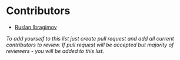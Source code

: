 # Contributors

* [Ruslan Ibragimov](https://github.com/IRus)

_To add yourself to this list just create pull request and add all current contributors to review. 
If pull request will be accepted but majority of reviewers - you will be added to this list._

